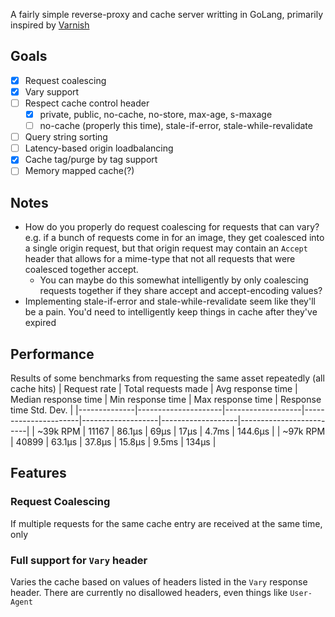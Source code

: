 A fairly simple reverse-proxy and cache server writting in GoLang, primarily inspired by [Varnish](https://varnish-cache.org/)

## Goals
- [x] Request coalescing
- [x] Vary support
- [ ] Respect cache control header
  - [x] private, public, no-cache, no-store, max-age, s-maxage
  - [ ] no-cache (properly this time), stale-if-error, stale-while-revalidate
- [ ] Query string sorting
- [ ] Latency-based origin loadbalancing
- [x] Cache tag/purge by tag support
- [ ] Memory mapped cache(?)

## Notes

- How do you properly do request coalescing for requests that can vary? e.g. if a bunch of requests come in for an image, they get coalesced into a single origin request, but that origin request may contain an `Accept` header that allows for a mime-type that not all requests that were coalesced together accept.
  - You can maybe do this somewhat intelligently by only coalescing requests together if they share accept and accept-encoding values?
- Implementing stale-if-error and stale-while-revalidate seem like they'll be a pain. You'd need to intelligently keep things in cache after they've expired

## Performance

Results of some benchmarks from requesting the same asset repeatedly (all cache hits)
| Request rate | Total requests made | Avg response time | Median response time | Min response time | Max response time | Response time Std. Dev. |
|--------------|---------------------|-------------------|----------------------|-------------------|-------------------|-------------------------|
| ~39k RPM     | 11167               | 86.1µs            | 69µs                 | 17µs              | 4.7ms             | 144.6µs                 |
| ~97k RPM     | 40899               | 63.1µs            | 37.8µs               | 15.8µs            | 9.5ms             | 134µs                   |
## Features

### Request Coalescing

If multiple requests for the same cache entry are received at the same time, only

### Full support for `Vary` header

Varies the cache based on values of headers listed in the `Vary` response header. There are currently no disallowed headers, even things like `User-Agent`
